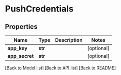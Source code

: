 # PushCredentials

## Properties
Name | Type | Description | Notes
------------ | ------------- | ------------- | -------------
**app_key** | **str** |  | [optional] 
**app_secret** | **str** |  | [optional] 

[[Back to Model list]](../README.md#documentation-for-models) [[Back to API list]](../README.md#documentation-for-api-endpoints) [[Back to README]](../README.md)


